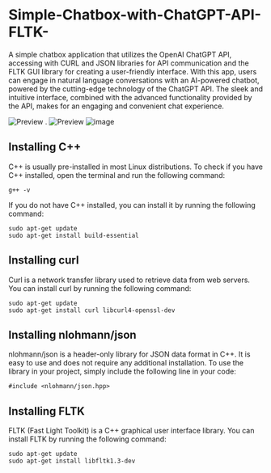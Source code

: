 # Simple-Chatbox-with-ChatGPT-API-FLTK-
A simple chatbox application that utilizes the OpenAI ChatGPT API, accessing with CURL and JSON libraries for API communication and the FLTK GUI library for creating a user-friendly interface. With this app, users can engage in natural language conversations with an AI-powered chatbot, powered by the cutting-edge technology of the ChatGPT API. The sleek and intuitive interface, combined with the advanced functionality provided by the API, makes for an engaging and convenient chat experience.

![ Preview ](https://github.com/vonnogadas/Simple-Chatbox-with-ChatGPT-API-FLTK-/blob/main/preview/preview.png?raw=true) .
![ Preview ](https://github.com/vonnogadas/Simple-Chatbox-with-ChatGPT-API-FLTK-/blob/main/preview/preview2.png?raw=true)
![image](https://user-images.githubusercontent.com/74548381/218162383-7d9da5c5-034a-4f61-bfd0-1de2680be6af.png)

## Installing C++
C++ is usually pre-installed in most Linux distributions. To check if you have C++ installed, open the terminal and run the following command:

```
g++ -v
```
If you do not have C++ installed, you can install it by running the following command:
```
sudo apt-get update
sudo apt-get install build-essential
```

## Installing curl
Curl is a network transfer library used to retrieve data from web servers. You can install curl by running the following command:
```
sudo apt-get update
sudo apt-get install curl libcurl4-openssl-dev
```

## Installing nlohmann/json
nlohmann/json is a header-only library for JSON data format in C++. It is easy to use and does not require any additional installation. To use the library in your project, simply include the following line in your code:
```
#include <nlohmann/json.hpp>
```

## Installing FLTK
FLTK (Fast Light Toolkit) is a C++ graphical user interface library. You can install FLTK by running the following command:
```
sudo apt-get update
sudo apt-get install libfltk1.3-dev
```
